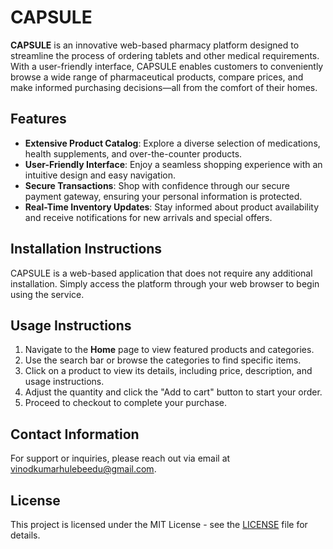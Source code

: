 # CAPSULE

**CAPSULE** is an innovative web-based pharmacy platform designed to streamline the process of ordering tablets and other medical requirements. With a user-friendly interface, CAPSULE enables customers to conveniently browse a wide range of pharmaceutical products, compare prices, and make informed purchasing decisions—all from the comfort of their homes.

## Features

- **Extensive Product Catalog**: Explore a diverse selection of medications, health supplements, and over-the-counter products.
- **User-Friendly Interface**: Enjoy a seamless shopping experience with an intuitive design and easy navigation.
- **Secure Transactions**: Shop with confidence through our secure payment gateway, ensuring your personal information is protected.
- **Real-Time Inventory Updates**: Stay informed about product availability and receive notifications for new arrivals and special offers.

## Installation Instructions

CAPSULE is a web-based application that does not require any additional installation. Simply access the platform through your web browser to begin using the service.

## Usage Instructions

1. Navigate to the **Home** page to view featured products and categories.
2. Use the search bar or browse the categories to find specific items.
3. Click on a product to view its details, including price, description, and usage instructions.
4. Adjust the quantity and click the "Add to cart" button to start your order.
5. Proceed to checkout to complete your purchase.

## Contact Information

For support or inquiries, please reach out via email at [vinodkumarhulebeedu@gmail.com](mailto:vinodkumarhulebeedu@gmail.com).

## License

This project is licensed under the MIT License - see the [LICENSE](LICENSE) file for details.
